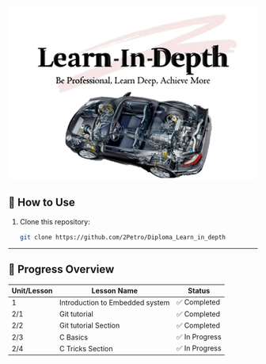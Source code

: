 ![Project Logo](logo.png)

## 🔧 How to Use

1. Clone this repository:
   ```bash
   git clone https://github.com/2Petro/Diploma_Learn_in_depth

---

## 🚀 Progress Overview

| Unit/Lesson   | Lesson Name                         | Status       |
|--------|---------------------------------|--------------|
| 1 | Introduction to Embedded system | ✅ Completed |
| 2/1 | Git tutorial | ✅ Completed |
| 2/2 | Git tutorial Section | ✅ Completed |
| 2/3 | C Basics | ✅ In Progress | 
| 2/4 | C Tricks Section | ✅ In Progress | 
